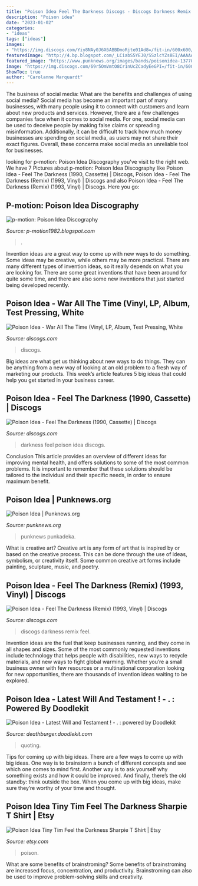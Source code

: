```yaml
---
title: "Poison Idea Feel The Darkness Discogs - Discogs Darkness Remix Feel"
description: "Poison idea"
date: "2023-01-02"
categories:
- "ideas"
tags: ["ideas"]
images:
- "https://img.discogs.com/Yiy8NAy0J6X6ABBDmoRjte01Ad8=/fit-in/600x600/filters:strip_icc():format(jpeg):mode_rgb():quality(90)/discogs-images/R-12328968-1533490921-8391.jpeg.jpg"
featuredImage: "http://4.bp.blogspot.com/_LCiabS5YEJ0/SSzlcYZs8EI/AAAAAAAAAbY/2QzMCVBjwAQ/w1200-h630-p-k-no-nu/img975.jpg"
featured_image: "https://www.punknews.org/images/bands/poisonidea-1377013216.jpg"
image: "https://img.discogs.com/69r5OmVmtO8Cr1nUcZCadyEeGPI=/fit-in/600x582/filters:strip_icc():format(jpeg):mode_rgb():quality(90)/discogs-images/R-5392506-1533515173-5977.jpeg.jpg"
ShowToc: true
author: "Carolanne Marquardt"
---
```



The business of social media: What are the benefits and challenges of using social media?
Social media has become an important part of many businesses, with many people using it to connect with customers and learn about new products and services. However, there are a few challenges companies face when it comes to social media. For one, social media can be used to deceive people by making false claims or spreading misinformation. Additionally, it can be difficult to track how much money businesses are spending on social media, as users may not share their exact figures. Overall, these concerns make social media an unreliable tool for businesses.

	

		
looking for p-motion: Poison Idea Discography you've visit to the right web. We have 7 Pictures about p-motion: Poison Idea Discography like Poison Idea - Feel The Darkness (1990, Cassette) | Discogs, Poison Idea - Feel The Darkness (Remix) (1993, Vinyl) | Discogs and also Poison Idea - Feel The Darkness (Remix) (1993, Vinyl) | Discogs. Here you go:
		
    
## P-motion: Poison Idea Discography

<img loading=lazy src="http://4.bp.blogspot.com/_LCiabS5YEJ0/SSzlcYZs8EI/AAAAAAAAAbY/2QzMCVBjwAQ/w1200-h630-p-k-no-nu/img975.jpg" onerror="this.onerror=null;this.src='https://tse2.mm.bing.net/th?id=OIP.D8GIezzXQrlC7au4T0QnngHaHa&amp;pid=15.1';" alt="p-motion: Poison Idea Discography">

_Source: p-motion1982.blogspot.com_

>. 

	

Invention ideas are a great way to come up with new ways to do something. Some ideas may be creative, while others may be more practical. There are many different types of invention ideas, so it really depends on what you are looking for. There are some great inventions that have been around for quite some time, and there are also some new inventions that just started being developed recently.

    
## Poison Idea - War All The Time (Vinyl, LP, Album, Test Pressing, White

<img loading=lazy src="https://img.discogs.com/Yiy8NAy0J6X6ABBDmoRjte01Ad8=/fit-in/600x600/filters:strip_icc():format(jpeg):mode_rgb():quality(90)/discogs-images/R-12328968-1533490921-8391.jpeg.jpg" onerror="this.onerror=null;this.src='https://tse2.mm.bing.net/th?id=OIP.bdxYieHy-WpGVogCisw8AAHaHa&amp;pid=15.1';" alt="Poison Idea - War All The Time (Vinyl, LP, Album, Test Pressing, White">

_Source: discogs.com_

>discogs. 

	

Big ideas are what get us thinking about new ways to do things. They can be anything from a new way of looking at an old problem to a fresh way of marketing our products. This week’s article features 5 big ideas that could help you get started in your business career.

    
## Poison Idea - Feel The Darkness (1990, Cassette) | Discogs

<img loading=lazy src="https://img.discogs.com/69r5OmVmtO8Cr1nUcZCadyEeGPI=/fit-in/600x582/filters:strip_icc():format(jpeg):mode_rgb():quality(90)/discogs-images/R-5392506-1533515173-5977.jpeg.jpg" onerror="this.onerror=null;this.src='https://tse3.mm.bing.net/th?id=OIP.c4jjP9OOjRFZFBvoh_MqXAHaHM&amp;pid=15.1';" alt="Poison Idea - Feel The Darkness (1990, Cassette) | Discogs">

_Source: discogs.com_

>darkness feel poison idea discogs. 

	

Conclusion
This article provides an overview of different ideas for improving mental health, and offers solutions to some of the most common problems. It is important to remember that these solutions should be tailored to the individual and their specific needs, in order to ensure maximum benefit.

    
## Poison Idea | Punknews.org

<img loading=lazy src="https://www.punknews.org/images/bands/poisonidea-1377013216.jpg" onerror="this.onerror=null;this.src='https://tse1.mm.bing.net/th?id=OIP.Ul1zwojMvm-Y9TSsdxZPLgHaE8&amp;pid=15.1';" alt="Poison Idea | Punknews.org">

_Source: punknews.org_

>punknews punkadeka. 

	

What is creative art?
Creative art is any form of art that is inspired by or based on the creative process. This can be done through the use of ideas, symbolism, or creativity itself. Some common creative art forms include painting, sculpture, music, and poetry.

    
## Poison Idea - Feel The Darkness (Remix) (1993, Vinyl) | Discogs

<img loading=lazy src="https://img.discogs.com/xagGrW7QQ4oGeBcqhr00AZxYGWg=/fit-in/300x300/filters:strip_icc():format(jpeg):mode_rgb():quality(40)/discogs-images/R-1064822-1450117951-6665.jpeg.jpg" onerror="this.onerror=null;this.src='https://tse3.mm.bing.net/th?id=OIP.KbHXR7zjcH69ue84sfTDbgAAAA&amp;pid=15.1';" alt="Poison Idea - Feel The Darkness (Remix) (1993, Vinyl) | Discogs">

_Source: discogs.com_

>discogs darkness remix feel. 

	

Invention ideas are the fuel that keep businesses running, and they come in all shapes and sizes. Some of the most commonly requested inventions include technology that helps people with disabilities, new ways to recycle materials, and new ways to fight global warming. Whether you’re a small business owner with few resources or a multinational corporation looking for new opportunities, there are thousands of invention ideas waiting to be explored.

    
## Poison Idea - Latest Will And Testament ! - . : Powered By Doodlekit

<img loading=lazy src="https://i.ibb.co/jHYRSJZ/Poison-Idea-insert.jpg" onerror="this.onerror=null;this.src='https://tse2.mm.bing.net/th?id=OIP.tYS8ljMn9Z4mYAt3QNMoHgHaDr&amp;pid=15.1';" alt="Poison Idea - Latest Will and Testament ! - . : powered by Doodlekit">

_Source: deathburger.doodlekit.com_

>quoting. 

	

Tips for coming up with big ideas.
There are a few ways to come up with big ideas. One way is to brainstorm a bunch of different concepts and see which one comes to mind first. Another way is to ask yourself why something exists and how it could be improved. And finally, there’s the old standby: think outside the box. When you come up with big ideas, make sure they’re worthy of your time and thought.

    
## Poison Idea Tiny Tim Feel The Darkness Sharpie T Shirt | Etsy

<img loading=lazy src="https://i.etsystatic.com/28791288/r/il/d93870/3043078598/il_fullxfull.3043078598_ri73.jpg" onerror="this.onerror=null;this.src='https://tse3.mm.bing.net/th?id=OIP.WvAna3Vx3HJZaQTkz9CEYgHaHa&amp;pid=15.1';" alt="Poison Idea Tiny Tim Feel the Darkness Sharpie T Shirt | Etsy">

_Source: etsy.com_

>poison. 

	

What are some benefits of brainstroming?
Some benefits of brainstroming are increased focus, concentration, and productivity. Brainstroming can also be used to improve problem-solving skills and creativity.

